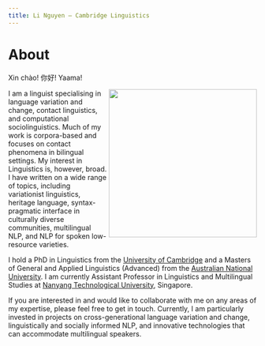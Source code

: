 ```yaml
---
title: Li Nguyen — Cambridge Linguistics
---
```


# About

Xin chào! 你好! Yaama! 

<img id="my-picture" src="boat.jpg" width="300" height="300" align="right">

I am a linguist specialising in language variation and change, contact linguistics, and computational sociolinguistics. Much of my work is corpora-based and focuses on contact phenomena in bilingual settings. My interest in Linguistics is, however, broad. I have written on a wide range of topics, including variationist linguistics, heritage language, syntax-pragmatic interface in culturally diverse communities, multilingual NLP, and NLP for spoken low-resource varieties. 

I hold a PhD in Linguistics from the [University of Cambridge](https://www.cam.ac.uk/) and a Masters of General and Applied Linguistics (Advanced) from the [Australian National University](https://www.anu.edu.au/). I am currently Assistant Professor in Linguistics and Multilingual Studies at [Nanyang Technological University](https://www.ntu.edu.sg/), Singapore. 

If you are interested in and would like to collaborate with me on any areas of my expertise, please feel free to get in touch. Currently, I am particularly invested in projects on cross-generational language variation and change, linguistically and socially informed NLP, and innovative technologies that can accommodate multilingual speakers. 

